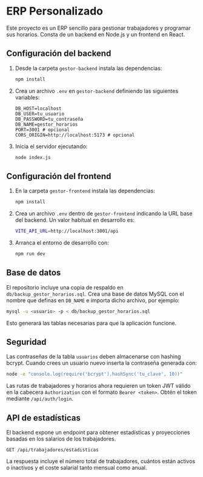 # ERP Personalizado

Este proyecto es un ERP sencillo para gestionar trabajadores y programar sus horarios. Consta de un backend en Node.js y un frontend en React.

## Configuración del backend

1. Desde la carpeta `gestor-backend` instala las dependencias:
   ```bash
   npm install
   ```
2. Crea un archivo `.env` en `gestor-backend` definiendo las siguientes variables:
   ```env
   DB_HOST=localhost
   DB_USER=tu_usuario
   DB_PASSWORD=tu_contraseña
   DB_NAME=gestor_horarios
   PORT=3001 # opcional
   CORS_ORIGIN=http://localhost:5173 # opcional
   ```
3. Inicia el servidor ejecutando:
   ```bash
   node index.js
   ```

## Configuración del frontend

1. En la carpeta `gestor-frontend` instala las dependencias:
   ```bash
   npm install
   ```
2. Crea un archivo `.env` dentro de `gestor-frontend` indicando la URL base del
   backend. Un valor habitual en desarrollo es:
   ```bash
   VITE_API_URL=http://localhost:3001/api
   ```
3. Arranca el entorno de desarrollo con:
   ```bash
   npm run dev
   ```

## Base de datos

El repositorio incluye una copia de respaldo en `db/backup_gestor_horarios.sql`. Crea una base de datos MySQL con el nombre que definas en `DB_NAME` e importa dicho archivo, por ejemplo:
```bash
mysql -u <usuario> -p < db/backup_gestor_horarios.sql
```
Esto generará las tablas necesarias para que la aplicación funcione.

## Seguridad

Las contraseñas de la tabla `usuarios` deben almacenarse con hashing bcrypt. Cuando crees un usuario nuevo inserta la contraseña generada con:

```bash
node -e "console.log(require('bcrypt').hashSync('tu_clave', 10))"
```

Las rutas de trabajadores y horarios ahora requieren un token JWT válido en la cabecera `Authorization` con el formato `Bearer <token>`. Obtén el token mediante `/api/auth/login`.

## API de estadísticas

El backend expone un endpoint para obtener estadísticas y proyecciones basadas en los salarios de los trabajadores.

```
GET /api/trabajadores/estadisticas
```

La respuesta incluye el número total de trabajadores, cuántos están activos o inactivos y el coste salarial tanto mensual como anual.
